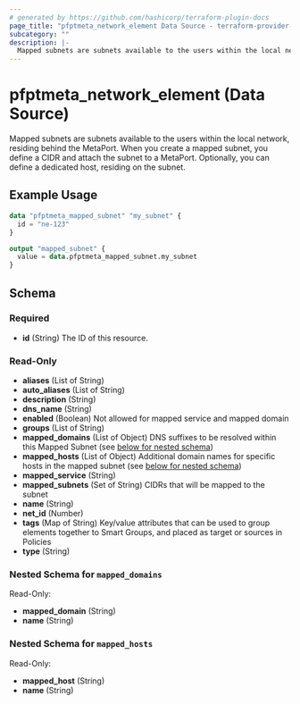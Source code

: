 ```yaml
---
# generated by https://github.com/hashicorp/terraform-plugin-docs
page_title: "pfptmeta_network_element Data Source - terraform-provider-pfptmeta"
subcategory: ""
description: |-
  Mapped subnets are subnets available to the users within the local network, residing behind the MetaPort. When you create a mapped subnet, you define a CIDR and attach the subnet to a MetaPort. Optionally, you can define a dedicated host, residing on the subnet.
---
```


# pfptmeta_network_element (Data Source)

Mapped subnets are subnets available to the users within the local network, residing behind the MetaPort. When you create a mapped subnet, you define a CIDR and attach the subnet to a MetaPort. Optionally, you can define a dedicated host, residing on the subnet.

## Example Usage

```terraform
data "pfptmeta_mapped_subnet" "my_subnet" {
  id = "ne-123"
}

output "mapped_subnet" {
  value = data.pfptmeta_mapped_subnet.my_subnet
}
```

<!-- schema generated by tfplugindocs -->
## Schema

### Required

- **id** (String) The ID of this resource.

### Read-Only

- **aliases** (List of String)
- **auto_aliases** (List of String)
- **description** (String)
- **dns_name** (String)
- **enabled** (Boolean) Not allowed for mapped service and mapped domain
- **groups** (List of String)
- **mapped_domains** (List of Object) DNS suffixes to be resolved within this Mapped Subnet (see [below for nested schema](#nestedatt--mapped_domains))
- **mapped_hosts** (List of Object) Additional domain names for specific hosts in the mapped subnet (see [below for nested schema](#nestedatt--mapped_hosts))
- **mapped_service** (String)
- **mapped_subnets** (Set of String) CIDRs that will be mapped to the subnet
- **name** (String)
- **net_id** (Number)
- **tags** (Map of String) Key/value attributes that can be used to group elements together to Smart Groups, and placed as target or sources in Policies
- **type** (String)

<a id="nestedatt--mapped_domains"></a>
### Nested Schema for `mapped_domains`

Read-Only:

- **mapped_domain** (String)
- **name** (String)


<a id="nestedatt--mapped_hosts"></a>
### Nested Schema for `mapped_hosts`

Read-Only:

- **mapped_host** (String)
- **name** (String)


